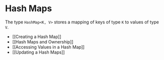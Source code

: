 # Hash Maps
The type `HashMap<K, V>` stores a mapping of keys of type `K` to values of type `V`.

- [[Creating a Hash Map]]
- [[Hash Maps and Ownership]]
- [[Accessing Values in a Hash Map]]
- [[Updating a Hash Maps]]